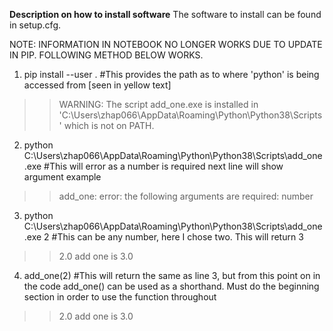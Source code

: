 **Description on how to install software**
The software to install can be found in setup.cfg. 

NOTE: INFORMATION IN NOTEBOOK NO LONGER WORKS DUE TO UPDATE IN PIP. FOLLOWING METHOD BELOW WORKS.

1. pip install --user . #This provides the path as to where 'python' is being accessed from [seen in yellow text]
>> WARNING: The script add_one.exe is installed in 'C:\Users\zhap066\AppData\Roaming\Python\Python38\Scripts' which is not on PATH.

2. python C:\Users\zhap066\AppData\Roaming\Python\Python38\Scripts\add_one.exe #This will error as a number is required next line will show argument example
>> add_one: error: the following arguments are required: number

3. python C:\Users\zhap066\AppData\Roaming\Python\Python38\Scripts\add_one.exe 2 #This can be any number, here I chose two. This will return 3
>> 2.0 add one is 3.0

4. add_one(2) #This will return the same as line 3, but from this point on in the code add_one() can be used as a shorthand. Must do the beginning section in order to use the function throughout
>> 2.0 add one is 3.0
